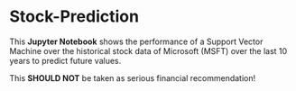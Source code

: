 # Stock-Prediction

This **Jupyter Notebook** shows the performance of a Support Vector Machine 
over the historical stock data of Microsoft (MSFT) over the last 10 years
to predict future values.
  
This **SHOULD NOT** be taken as serious financial recommendation!



